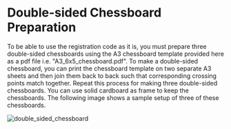 # Double-sided Chessboard Preparation

To be able to use the registration code as it is, you must prepare three double-sided chessboards using the A3 chessboard template provided here as a pdf file i.e. "A3_6x5_chessboard.pdf". To make a double-sided chessboard, you can print the chessboard template on two separate A3 sheets and then join them back to back such that corresponding crossing points match together. Repeat this process for making three double-sided chessboards. You can use solid cardboard as frame to keep the chessboards. The following image shows a sample setup of three of these chessboards.

![double_sided_chessboard](https://cloud.githubusercontent.com/assets/22081195/18788866/7884f576-81a0-11e6-9954-e190b99cac54.jpg)


